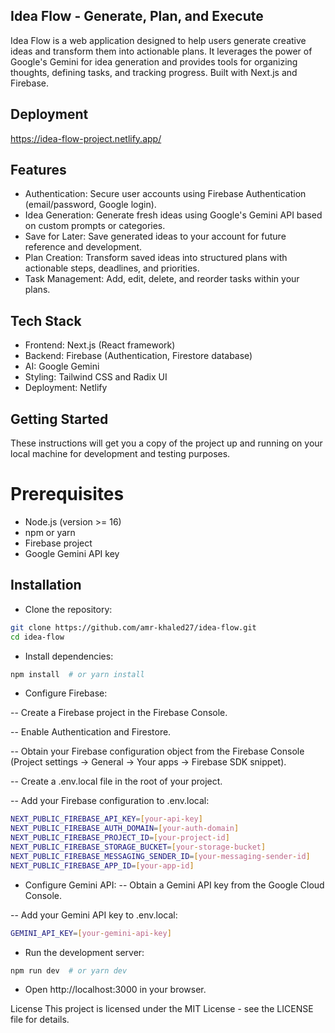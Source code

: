 ## Idea Flow - Generate, Plan, and Execute

Idea Flow is a web application designed to help users generate creative ideas and transform them into actionable plans. It leverages the power of Google's Gemini for idea generation and provides tools for organizing thoughts, defining tasks, and tracking progress. Built with Next.js and Firebase.

## Deployment
https://idea-flow-project.netlify.app/

## Features
- Authentication: Secure user accounts using Firebase Authentication (email/password, Google login).
- Idea Generation: Generate fresh ideas using Google's Gemini API based on custom prompts or categories.
- Save for Later: Save generated ideas to your account for future reference and development.
- Plan Creation: Transform saved ideas into structured plans with actionable steps, deadlines, and priorities.
- Task Management: Add, edit, delete, and reorder tasks within your plans.

  
## Tech Stack
- Frontend: Next.js (React framework)
- Backend: Firebase (Authentication, Firestore database)
- AI: Google Gemini
- Styling: Tailwind CSS and Radix UI
- Deployment: Netlify

## Getting Started
These instructions will get you a copy of the project up and running on your local machine for development and testing purposes.

# Prerequisites
- Node.js (version >= 16)
- npm or yarn
- Firebase project
- Google Gemini API key


## Installation
- Clone the repository:

```bash
git clone https://github.com/amr-khaled27/idea-flow.git
cd idea-flow
```
- Install dependencies:

```bash
npm install  # or yarn install
```
- Configure Firebase:

-- Create a Firebase project in the Firebase Console.

-- Enable Authentication and Firestore.

-- Obtain your Firebase configuration object from the Firebase Console (Project settings -> General -> Your apps -> Firebase SDK snippet).

-- Create a .env.local file in the root of your project.

-- Add your Firebase configuration to .env.local:

```bash
NEXT_PUBLIC_FIREBASE_API_KEY=[your-api-key]
NEXT_PUBLIC_FIREBASE_AUTH_DOMAIN=[your-auth-domain]
NEXT_PUBLIC_FIREBASE_PROJECT_ID=[your-project-id]
NEXT_PUBLIC_FIREBASE_STORAGE_BUCKET=[your-storage-bucket]
NEXT_PUBLIC_FIREBASE_MESSAGING_SENDER_ID=[your-messaging-sender-id]
NEXT_PUBLIC_FIREBASE_APP_ID=[your-app-id]
```
- Configure Gemini API:
-- Obtain a Gemini API key from the Google Cloud Console.

-- Add your Gemini API key to .env.local:

```bash
GEMINI_API_KEY=[your-gemini-api-key]
```
- Run the development server:

``` bash
npm run dev  # or yarn dev
```
- Open http://localhost:3000 in your browser.

License
This project is licensed under the MIT License - see the LICENSE file for details.
